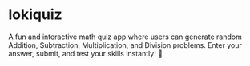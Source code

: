 # lokiquiz
A fun and interactive math quiz app where users can generate random Addition, Subtraction, Multiplication, and Division problems. Enter your answer, submit, and test your skills instantly! 🚀
